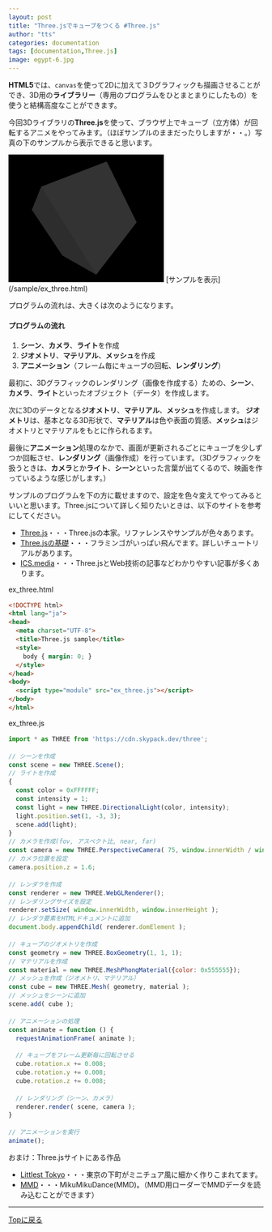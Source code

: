 ```yaml
---
layout: post
title: "Three.jsでキューブをつくる #Three.js"
author: "tts"
categories: documentation
tags: [documentation,Three.js]
image: egypt-6.jpg
---
```


**HTML5**では、`canvas`を使って2Dに加えて３Dグラフィックも描画させることができ、3D用の**ライブラリー**（専用のプログラムをひとまとまりにしたもの）を使うと結構高度なことができます。

今回3Dライブラリの**Three.js**を使って、ブラウザ上でキューブ（立方体）が回転するアニメをやってみます。（ほぼサンプルのままだったりしますが・・。）写真の下のサンプルから表示できると思います。

<img src="/assets/img/article/cube.png" alt="cube" style="zoom:30%;" />  
[サンプルを表示](/sample/ex_three.html)

プログラムの流れは、大きくは次のようになります。

#### プログラムの流れ  
1. **シーン**、**カメラ**、**ライト**を作成  
2. **ジオメトリ**、**マテリアル**、**メッシュ**を作成  
3. **アニメーション**（フレーム毎にキューブの回転、**レンダリング**）  

最初に、3Dグラフィックのレンダリング（画像を作成する）ための、**シーン**、**カメラ**、**ライト**といったオブジェクト（データ）を作成します。  

次に3Dのデータとなる**ジオメトリ**、**マテリアル**、**メッシュ**を作成します。
**ジオメトリ**は、基本となる3D形状で、**マテリアル**は色や表面の質感、**メッシュ**はジオメトリとマテリアルをもとに作られるます。  

最後に**アニメーション**処理のなかで、画面が更新されるごとにキューブを少しずつか回転させ、**レンダリング**（画像作成）を行っています。（3Dグラフィックを扱うときは、**カメラ**とか**ライト**、**シーン**といった言葉が出てくるので、映画を作っているような感じがします。）  

サンプルのプログラムを下の方に載せますので、設定を色々変えてやってみるといいと思います。Three.jsについて詳しく知りたいときは、以下のサイトを参考にしてください。

- [Three.js](https://threejs.org/)・・・Three.jsの本家。リファレンスやサンプルが色々あります。
- [Three.jsの基礎](https://threejsfundamentals.org/threejs/lessons/ja/)・・・フラミンゴがいっぱい飛んでます。詳しいチュートリアルがあります。
- [ICS.media](https://ics.media/tutorial-three/)・・・Three.jsとWeb技術の記事などわかりやすい記事が多くあります。

ex_three.html
```html
<!DOCTYPE html>
<html lang="ja">
<head>
  <meta charset="UTF-8">
  <title>Three.js sample</title>
  <style>
    body { margin: 0; }
  </style>
</head>
<body>
  <script type="module" src="ex_three.js"></script> 
</body>
</html>
```
ex_three.js
```javascript
import * as THREE from 'https://cdn.skypack.dev/three';

// シーンを作成
const scene = new THREE.Scene();
// ライトを作成
{
  const color = 0xFFFFFF;
  const intensity = 1;
  const light = new THREE.DirectionalLight(color, intensity);
  light.position.set(1, -3, 3);
  scene.add(light);
}
// カメラを作成(fov, アスペクト比, near, far)
const camera = new THREE.PerspectiveCamera( 75, window.innerWidth / window.innerHeight, 0.1, 1000 );
// カメラ位置を設定
camera.position.z = 1.6;

// レンダラを作成
const renderer = new THREE.WebGLRenderer();
// レンダリングサイズを設定
renderer.setSize( window.innerWidth, window.innerHeight );
// レンダラ要素をHTMLドキュメントに追加
document.body.appendChild( renderer.domElement );

// キューブのジオメトリを作成
const geometry = new THREE.BoxGeometry(1, 1, 1);
// マテリアルを作成
const material = new THREE.MeshPhongMaterial({color: 0x555555});
// メッシュを作成（ジオメトリ、マテリアル）
const cube = new THREE.Mesh( geometry, material );
// メッシュをシーンに追加
scene.add( cube );

// アニメーションの処理
const animate = function () {
  requestAnimationFrame( animate );

  // キューブをフレーム更新毎に回転させる
  cube.rotation.x += 0.008;
  cube.rotation.y += 0.008;
  cube.rotation.z += 0.008;

  // レンダリング（シーン、カメラ）
  renderer.render( scene, camera );
}

// アニメーションを実行
animate();
```
おまけ：Three.jsサイトにある作品
- [Littlest Tokyo](https://threejs.org/examples/#webgl_animation_keyframes)・・・東京の下町がミニチュア風に細かく作りこまれてます。
- [MMD](https://threejs.org/examples/#webgl_loader_mmd_audio)・・・MikuMikuDance(MMD)。（MMD用ローダーでMMDデータを読み込むことができます）  


---

[Topに戻る](/)